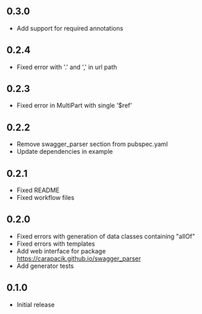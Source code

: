 ## 0.3.0

- Add support for required annotations

## 0.2.4

- Fixed error with '.' and ',' in url path

## 0.2.3

- Fixed error in MultiPart with single '$ref'

## 0.2.2

- Remove swagger_parser section from pubspec.yaml
- Update dependencies in example

## 0.2.1

- Fixed README
- Fixed workflow files

## 0.2.0

- Fixed errors with generation of data classes containing "allOf"
- Fixed errors with templates
- Add web interface for package https://carapacik.github.io/swagger_parser
- Add generator tests

## 0.1.0

- Initial release
